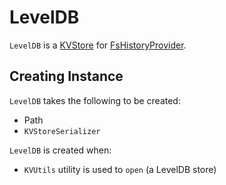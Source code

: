 # LevelDB

`LevelDB` is a [KVStore](KVStore.md) for [FsHistoryProvider](../history-server/FsHistoryProvider.md).

## Creating Instance

`LevelDB` takes the following to be created:

* <span id="path"> Path
* <span id="serializer"> `KVStoreSerializer`

`LevelDB` is created when:

* `KVUtils` utility is used to `open` (a LevelDB store)
